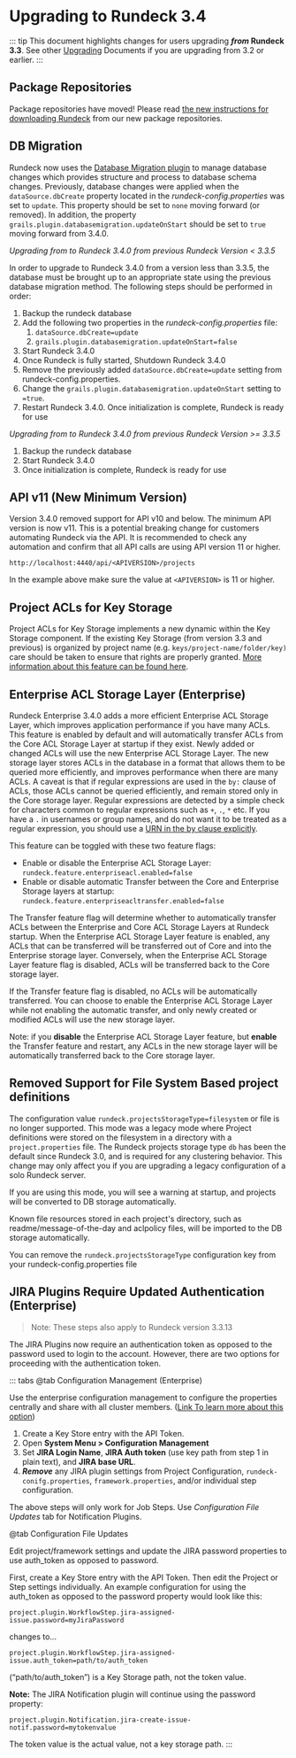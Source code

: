 # Upgrading to Rundeck 3.4

::: tip
This document highlights changes for users upgrading **_from_ Rundeck 3.3**.
See other [Upgrading](/upgrading/) Documents if you are upgrading from 3.2 or earlier.
:::

## Package Repositories

Package repositories have moved! Please read [the new instructions for downloading Rundeck](/learning/howto/migrate-to-rundeck-packages-repo.md) from our new package repositories.

## DB Migration

Rundeck now uses the [Database Migration plugin](http://grails-plugins.github.io/grails-database-migration/3.0.x/index.html) to manage database changes which provides structure and process to database schema changes.  Previously, database changes were applied when the `dataSource.dbCreate` property located in the _rundeck-config.properties_ was set to `update`. This property should be set to `none` moving forward (or removed). In addition, the property `grails.plugin.databasemigration.updateOnStart` should be set to `true` moving forward from 3.4.0.

_Upgrading from to Rundeck 3.4.0 from previous Rundeck Version &lt; 3.3.5_

In order to upgrade to Rundeck 3.4.0 from a version less than 3.3.5, the database must be brought up to an appropriate state using the previous database migration method. The following steps should be performed in order:

1. Backup the rundeck database
1. Add the following two properties in the _rundeck-config.properties_ file:
    1. `dataSource.dbCreate=update`
    1. `grails.plugin.databasemigration.updateOnStart=false`
1. Start Rundeck 3.4.0
1. Once Rundeck is fully started, Shutdown Rundeck 3.4.0
1. Remove the previously added `dataSource.dbCreate=update` setting from rundeck-config.properties.
1. Change the `grails.plugin.databasemigration.updateOnStart` setting to `=true`.
1. Restart Rundeck 3.4.0.  Once initialization is complete, Rundeck is ready for use

_Upgrading from to Rundeck 3.4.0 from previous Rundeck Version >= 3.3.5_

1. Backup the rundeck database
1. Start Rundeck 3.4.0
1. Once initialization is complete, Rundeck is ready for use

## API v11 (New Minimum Version)

Version 3.4.0 removed support for API v10 and below. The minimum API version is now v11. This is a potential breaking change for customers automating Rundeck via the API.  It is recommended to check any automation and confirm that all API calls are using API version 11 or higher.

`http://localhost:4440/api/<APIVERSION>/projects`

In the example above make sure the value at `<APIVERSION>` is 11 or higher.

## Project ACLs for Key Storage
Project ACLs for Key Storage implements a new dynamic within the Key Storage component.  If the existing Key Storage (from version 3.3 and previous) is organized by project name (e.g. `keys/project-name/folder/key) `care should be taken to ensure that rights are properly granted.  [More information about this feature can be found here](/administration/security/project-acl.md).

## Enterprise ACL Storage Layer (Enterprise)

Rundeck Enterprise 3.4.0 adds a more efficient Enterprise ACL Storage Layer, which improves application performance if you have many ACLs. This feature is enabled by default and will automatically transfer ACLs from the Core ACL Storage Layer at startup if they exist. Newly added or changed ACLs will use the new Enterprise ACL Storage Layer. The new storage layer stores ACLs in the database in a format that allows them to be queried more efficiently, and improves performance when there are many ACLs. A caveat is that if regular expressions are used in the `by:` clause of ACLs, those ACLs cannot be queried efficiently, and remain stored only in the Core storage layer. Regular expressions are detected by a simple check for characters common to regular expressions such as `+`, `.`, `*` etc. If you have a `.` in usernames or group names, and do not want it to be treated as a regular expression, you should use a [URN in the by clause explicitly](/manual/document-format-reference/aclpolicy-v10.md#by).

This feature can be toggled with these two feature flags:

- Enable or disable the Enterprise ACL Storage Layer:
    `rundeck.feature.enterpriseacl.enabled=false`
- Enable or disable automatic Transfer between the Core and Enterprise Storage layers at startup:
    `rundeck.feature.enterpriseacltransfer.enabled=false`

The Transfer feature flag will determine whether to automatically transfer ACLs between the Enterprise and Core ACL Storage Layers at Rundeck startup. When the Enterprise ACL Storage Layer feature is enabled, any ACLs that can be transferred will be transferred out of Core and into the Enterprise storage layer. Conversely, when the Enterprise ACL Storage Layer feature flag is disabled, ACLs will be transferred back to the Core storage layer.

If the Transfer feature flag is disabled, no ACLs will be automatically transferred. You can choose to enable the Enterprise ACL Storage Layer while not enabling the automatic transfer, and only newly created or modified ACLs will use the new storage layer.

Note: if you **disable** the Enterprise ACL Storage Layer feature, but **enable** the Transfer feature and restart, any ACLs in the new storage layer will be automatically transferred back to the Core storage layer.

## Removed Support for File System Based project definitions

The configuration value `rundeck.projectsStorageType=filesystem` or file is no longer supported. This mode was a legacy mode where Project definitions were stored on the filesystem in a directory with a `project.properties` file. The Rundeck projects storage type `db` has been the default since Rundeck 3.0, and is required for any clustering behavior. This change may only affect you if you are upgrading a legacy configuration of a solo Rundeck server.

If you are using this mode, you will see a warning at startup, and projects will be converted to DB storage automatically.

Known file resources stored in each project's directory, such as readme/message-of-the-day and aclpolicy files, will be imported to the DB storage automatically.

You can remove the `rundeck.projectsStorageType` configuration key from your rundeck-config.properties file

## JIRA Plugins Require Updated Authentication (Enterprise)

>Note: These steps also apply to Rundeck version 3.3.13

The JIRA Plugins now require an authentication token as opposed to the password used to login to the account. However, there are two options for proceeding with the authentication token.

::: tabs
@tab Configuration Management (Enterprise)

Use the enterprise configuration management to configure the properties centrally and share with all cluster members. ([Link To learn more about this option](/manual/configuration-mgmt/configmgmt.md#managing-configuration))

1. Create a Key Store entry with the API Token.
1. Open **System Menu > Configuration Management**
1. Set **JIRA Login Name**, **JIRA Auth token** (use key path from step 1 in plain text), and **JIRA base URL**.
1. **_Remove_** any JIRA plugin settings from Project Configuration, `rundeck-conifg.properties`, `framework.properties`, and/or individual step configuration.

The above steps will only work for Job Steps.  Use _Configuration File Updates_ tab for Notification Plugins.

@tab Configuration File Updates

Edit project/framework settings and update the JIRA password properties to use auth_token as opposed to password.

First, create a Key Store entry with the API Token. Then edit the Project or Step settings individually.  An example configuration for using the auth_token as opposed to the password property would look like this:

`project.plugin.WorkflowStep.jira-assigned-issue.password=myJiraPassword`

changes to...

`project.plugin.WorkflowStep.jira-assigned-issue.auth_token=path/to/auth_token`

(“path/to/auth_token”) is a Key Storage path, not the token value.

**Note:** The JIRA Notification plugin will continue using the password property:

`project.plugin.Notification.jira-create-issue-notif.password=mytokenvalue`

The token value is the actual value, not a key storage path.
:::
